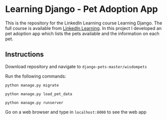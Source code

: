 # Learning Django - Pet Adoption App
This is the repository for the LinkedIn Learning course Learning Django. The full course is available from [LinkedIn Learning](https://www.linkedin.com/learning/learning-django-2).
In this project I developed an pet adoption app which lists the pets available and the information on each pet.

## Instructions

Download repository and navigate to `django-pets-master/wisdompets`

Run the following commands: 

`python manage.py migrate`

`python manage.py load_pet_data` 

`python manage.py runserver`

Go on a web browser and type in `localhost:8000` to see the web app

